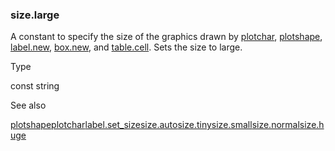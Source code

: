 ### size.large

A constant to specify the size of the graphics drawn by [plotchar](#fun_plotchar), [plotshape](#fun_plotshape), [label.new](#fun_label.new), [box.new](#fun_box.new), and [table.cell](#fun_table.cell). Sets the size to large.

Type

const string

See also

[plotshape](#fun_plotshape)[plotchar](#fun_plotchar)[label.set\_size](#fun_label.set_size)[size.auto](#const_size.auto)[size.tiny](#const_size.tiny)[size.small](#const_size.small)[size.normal](#const_size.normal)[size.huge](#const_size.huge)
